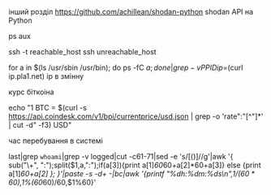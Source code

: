 інший розділ
https://github.com/achillean/shodan-python    shodan API на Python


ps aux 

ssh -t reachable_host ssh unreachable_host



for a in $(ls /usr/sbin /usr/bin); do ps -fC $a;done|grep -v PPID
ip=$(curl ip.pla1.net)  ір в змінну

курс біткоіна




echo "1 BTC = $(curl -s https://api.coindesk.com/v1/bpi/currentprice/usd.json | grep -o 'rate":"[^"]*' | cut -d\" -f3) USD"


час перебування в системі


last|grep `whoami`|grep -v logged|cut -c61-71|sed -e 's/[()]//g'|awk '{ sub("\\+", ":");split($1,a,":");if(a[3]){print a[1]*60*60+a[2]*60+a[3]} else {print a[1]*60+a[2] }; }'|paste -s -d+ -|bc|awk '{printf "%dh:%dm:%ds\n",$1/(60*60),$1%(60*60)/60,$1%60}'

